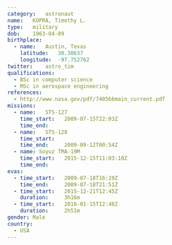 ```yaml
---
category:	astronaut
name:	KOPRA, Timothy L.
type:	military
dob:	1963-04-09
birthplace:
  - name:	Austin, Texas
    latitude:	30.30637
    longitude:	-97.752762
twitter:	astro_tim
qualifications:
  - BSc in computer science
  - MSc in aerospace engineering
references:
  - http://www.nasa.gov/pdf/740566main_current.pdf
missions:
  - name:	STS-127
    time_start:   2009-07-15T22:03Z
    time_end:     
  - name:	STS-128
    time_start:   
    time_end:     2009-09-12T00:54Z
  - name: Soyuz TMA-19M
    time_start:   2015-12-15T11:03:10Z
    time_end:
evas:
  - time_start:	  2009-07-18T16:19Z
    time_end:     2009-07-18T21:51Z
  - time_start:   2015-12-21T12:45Z
    duration:     3h16m
  - time_start:   2016-01-15T12:48Z
    duration:     2h51m
gender:	Male
country:
  - USA
---
```

